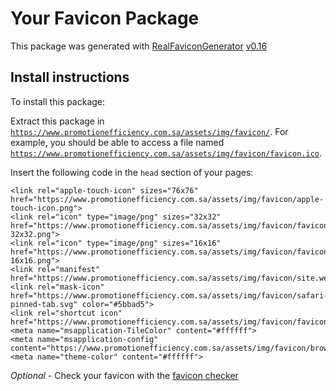 # Your Favicon Package

This package was generated with [RealFaviconGenerator](https://realfavicongenerator.net/) [v0.16](https://realfavicongenerator.net/change_log#v0.16)

## Install instructions

To install this package:

Extract this package in <code>https://www.promotionefficiency.com.sa/assets/img/favicon/</code>. For example, you should be able to access a file named <code>https://www.promotionefficiency.com.sa/assets/img/favicon/favicon.ico</code>.

Insert the following code in the `head` section of your pages:

    <link rel="apple-touch-icon" sizes="76x76" href="https://www.promotionefficiency.com.sa/assets/img/favicon/apple-touch-icon.png">
    <link rel="icon" type="image/png" sizes="32x32" href="https://www.promotionefficiency.com.sa/assets/img/favicon/favicon-32x32.png">
    <link rel="icon" type="image/png" sizes="16x16" href="https://www.promotionefficiency.com.sa/assets/img/favicon/favicon-16x16.png">
    <link rel="manifest" href="https://www.promotionefficiency.com.sa/assets/img/favicon/site.webmanifest">
    <link rel="mask-icon" href="https://www.promotionefficiency.com.sa/assets/img/favicon/safari-pinned-tab.svg" color="#5bbad5">
    <link rel="shortcut icon" href="https://www.promotionefficiency.com.sa/assets/img/favicon/favicon.ico">
    <meta name="msapplication-TileColor" content="#ffffff">
    <meta name="msapplication-config" content="https://www.promotionefficiency.com.sa/assets/img/favicon/browserconfig.xml">
    <meta name="theme-color" content="#ffffff">

*Optional* - Check your favicon with the [favicon checker](https://realfavicongenerator.net/favicon_checker)